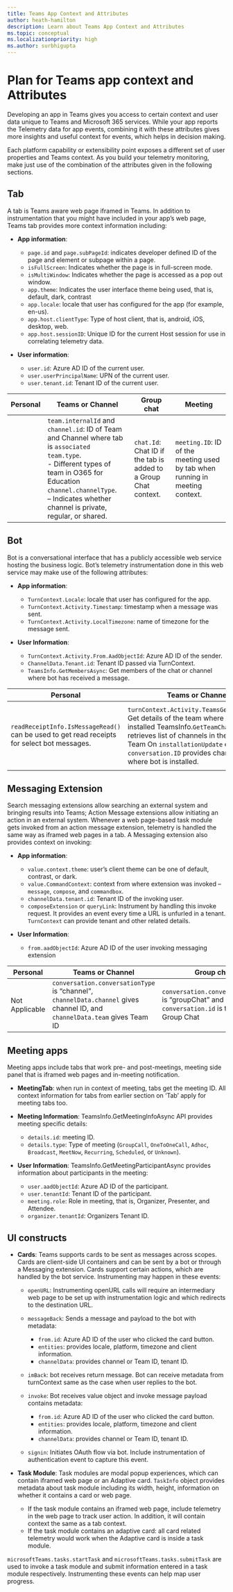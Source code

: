 ```yaml
---
title: Teams App Context and Attributes
author: heath-hamilton
description: Learn about Teams App Context and Attributes
ms.topic: conceptual
ms.localizationpriority: high
ms.author: surbhigupta
---
```


# Plan for Teams app context and Attributes

Developing an app in Teams gives you access to certain context and user data unique to Teams and Microsoft 365 services. While your app reports the Telemetry data for app events, combining it with these attributes gives more insights and useful context for events, which helps in decision making.

Each platform capability or extensibility point exposes a different set of user properties and Teams context. As you build your telemetry monitoring, make just use of the combination of the attributes given in the following sections.

## Tab

A tab is Teams aware web page iframed in Teams. In addition to instrumentation that you might have included in your app’s web page, Teams tab provides more context information including:

- **App information**:

  - `page.id` and `page.subPageId`: indicates developer defined ID of the page and element or subpage within a page.
  - `isFullScreen`: Indicates whether the page is in full-screen mode.
  - `isMultiWindow`: Indicates whether the page is accessed as a pop out window.
  - `app.theme`: Indicates the user interface theme being used, that is, default, dark, contrast
  - `app.locale`: locale that user has configured for the app (for example, en-us).
  - `app.host.clientType`: Type of host client, that is, android, iOS, desktop, web.
  - `app.host.sessionID`: Unique ID for the current Host session for use in correlating telemetry data.

- **User information**:

  - `user.id`: Azure AD ID of the current user.
  - `user.userPrincipalName`: UPN of the current user.
  - `user.tenant.id`: Tenant ID of the current user.

| Personal | Teams or Channel | Group chat | Meeting |
| --- | --- | --- | --- |
| &nbsp; | `team.internalId` and `channel.id`: ID of Team and Channel where tab is `associated team.type`. <br> - Different types of team in O365 for Education `channel.channelType`. <br> – Indicates whether channel is private, regular, or shared. | `chat.Id`: Chat ID if the tab is added to a Group Chat context. | `meeting.ID`: ID of the meeting used by tab when running in meeting context. |

## Bot

Bot is a conversational interface that has a publicly accessible web service hosting the business logic. Bot’s telemetry instrumentation done in this web service may make use of the following attributes:

- **App information**:

  - `TurnContext.Locale`: locale that user has configured for the app.
  - `TurnContext.Activity.Timestamp`: timestamp when a message was sent.
  - `TurnContext.Activity.LocalTimezone`: name of timezone for the message sent.

- **User Information**:

  - `TurnContext.Activity.From.AadObjectId`: Azure AD ID of the sender.
  - `ChannelData.Tenant.id`: Tenant ID passed via TurnContext.
  - `TeamsInfo.GetMembersAsync`: Get members of the chat or channel where bot has received a message.

| Personal | Teams or Channel | Group chat | Meeting |
| --- | --- | --- | --- |
| `readReceiptInfo.IsMessageRead()` can be used to get read receipts for select bot messages. | `turnContext.Activity.TeamsGetTeamInfo()`: Get details of the team where bot is installed TeamsInfo.`GetTeamChannelsAsync`: retrieves list of channels in the installed Team On `installationUpdate` event, `conversation.ID` provides channel ID where bot is installed. | On `installationUpdate` event, `conversation.ID` provides chat ID where bot is installed. | On `installationUpdate` event, `conversation.ID` provides ID of meeting chat where bot is installed. |

## Messaging Extension

Search messaging extensions allow searching an external system and bringing results into Teams; Action Message extensions allow initiating an action in an external system. Whenever a web page-based task module gets invoked from an action message extension, telemetry is handled the same way as iframed web pages in a tab. A Messaging extension also provides context on invoking:

- **App information**:

  - `value.context.theme`: user’s client theme can be one of default, contrast, or dark.
  - `value.CommandContext`: context from where extension was invoked – `message`, `compose`, and `commandbox`.
  - `channelData.tenant.id`: Tenant ID of the invoking user.
  - `composeExtension` or `queryLink`: Instrument by handling this invoke request. It provides an event every time a URL is unfurled in a tenant. `TurnContext` can provide tenant and other related details.

- **User Information**:

  - `from.aadObjectId`: Azure AD ID of the user invoking messaging extension

| Personal | Teams or Channel | Group chat | Meeting |
| --- | --- | --- | --- |
| Not Applicable | `conversation.conversationType` is “channel”, `channelData.channel` gives channel ID, and `channelData.team` gives Team ID | `conversation.conversationType` is “groupChat” and `conversation.id` is the ID of the Group Chat | `conversation.id` contains Meeting Chat ID; `channelData.meeting.ID` gives meeting ID |

## Meeting apps

Meeting apps include tabs that work pre- and post-meetings, meeting side panel that is iframed web pages and in-meeting notification.

- **MeetingTab**: when run in context of meeting, tabs get the meeting ID. All context information for tabs from earlier section on ‘Tab’ apply for meeting tabs too.
- **Meeting Information**: TeamsInfo.GetMeetingInfoAsync API provides meeting specific details:

  - `details.id`: meeting ID.
  - `details.type`: Type of meeting (`GroupCall`, `OneToOneCall`, `Adhoc`, `Broadcast`, `MeetNow`, `Recurring`, `Scheduled`, or `Unknown`).

- **User Information**: TeamsInfo.GetMeetingParticipantAsync provides information about participants in the meeting:

  - `user.aadObjectId`: Azure AD ID of the participant.
  - `user.tenantId`: Tenant ID of the participant.
  - `meeting.role`: Role in meeting, that is, Organizer, Presenter, and Attendee.
  - `organizer.tenantId`: Organizers Tenant ID.

## UI constructs

- **Cards**: Teams supports cards to be sent as messages across scopes. Cards are client-side UI containers and can be sent by a bot or through a Messaging extension. Cards support certain actions, which are handled by the bot service. Instrumenting may happen in these events:

  - `openURL`: Instrumenting openURL calls will require an intermediary web page to be set up with instrumentation logic and which redirects to the destination URL.
  - `messageBack`: Sends a message and payload to the bot with metadata:
    - `from.id`: Azure AD ID of the user who clicked the card button.
    - `entities`: provides locale, platform, timezone and client information.
    - `channelData`: provides channel or Team ID, tenant ID.

  - `imBack`: bot receives return message. Bot can receive metadata from turnContext same as the case when user replies to the bot.
  - `invoke`: Bot receives value object and invoke message payload contains metadata:

    - `from.id`: Azure AD ID of the user who clicked the card button.
    - `entities`: provides locale, platform, timezone and client information.
    - `channelData`: provides channel or Team ID, tenant ID.

  - `signin`: Initiates OAuth flow via bot. Include instrumentation of authentication event to capture this event.

- **Task Module**: Task modules are modal popup experiences, which can contain iframed web page or an Adaptive card. `TaskInfo` object provides metadata about task module including its width, height,  information on whether it contains a card or web page.

  - If the task module contains an iframed web page, include telemetry in the web page to track user action. In addition, it will contain context the same as a tab context.
  - If the task module contains an adaptive card: all card related telemetry would work when the Adaptive card is inside a task module.

`microsoftTeams.tasks.startTask` and `microsoftTeams.tasks.submitTask` are used to invoke a task module and submit information entered in a task module respectively. Instrumenting these events can help map user progress.
